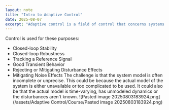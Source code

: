```yaml
---
layout: note
title: "Intro to Adaptive Control"
date: 2025-08-07
excerpt: "Adaptive control is a field of control that concerns systems with time-varying parameters. Adaptive Control alongside Robust Control were introduced to deal with uncertainties in the system model."
---
```


Control is used for these purposes:
- Closed-loop Stability
- Closed-loop Robustness
- Tracking a Reference Signal
- Good Transient Behavior
- Rejecting or Mitigating Disturbance Effects
- Mitigating Noise Effects
The challenge is that the system model is often incomplete or unprecise. This could be because the actual model of the system is either unavailable or too complicated to be used. It could also be that the actual model is time-varying, has unmodeled dynamics or the disturbances aren't known.
![Pasted image 20250803183924.png](/assets/Adaptive Control/Course/Pasted image 20250803183924.png)